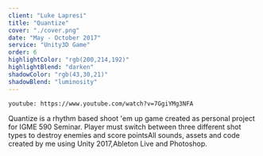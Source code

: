 ```yaml
---
client: "Luke Lapresi"
title: "Quantize"
cover: "./cover.png"
date: "May - October 2017"
service: "Unity3D Game"
order: 6
highlightColor: "rgb(200,214,192)"
highlightBlend: "darken"
shadowColor: "rgb(43,30,21)"
shadowBlend: "luminosity"
---
```


`youtube: https://www.youtube.com/watch?v=7GgiYMg3NFA`

Quantize is a rhythm based shoot 'em up game created as personal project for IGME 590 Seminar. Player must switch between three different shot types to destroy enemies and score pointsAll sounds, assets and code created by me using Unity 2017,Ableton Live and Photoshop.